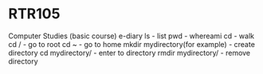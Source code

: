 # RTR105
Computer Studies (basic course) e-diary
ls - list
pwd - whereami
cd - walk
cd / - go to root
cd ~ - go to home
mkdir mydirectory(for example) - create directory
cd mydirectory/ - enter to directory
 rmdir mydirectory/ - remove directory
 
